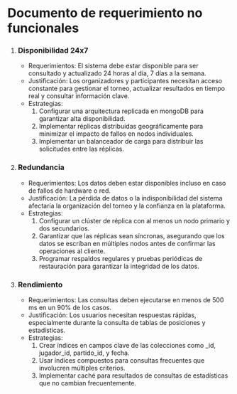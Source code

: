 # Documento de requerimiento no funcionales

1. ### Disponibilidad 24x7

   - Requerimientos: El sistema debe estar disponible para ser consultado y actualizado 24 horas al día, 7 días a la semana.
   - Justificación: Los organizadores y participantes necesitan acceso constante para gestionar el torneo, actualizar resultados en tiempo real y consultar información clave.
   - Estrategias:
       1. Configurar una arquitectura replicada en mongoDB para garantizar alta disponibilidad.
       2. Implementar réplicas distribuidas geográficamente para minimizar el impacto de fallos en nodos individuales.
       3. Implementar un balanceador de carga para distribuir las solicitudes entre las réplicas.

2. ### Redundancia

   - Requerimientos: Los datos deben estar disponibles incluso en caso de fallos de hardware o red.
   - Justificación: La pérdida de datos o la indisponibilidad del sistema afectaría la organización del torneo y la confianza en la plataforma.
   - Estrategias:
       1. Configurar un clúster de réplica con al menos un nodo primario y dos secundarios.
       2. Garantizar que las réplicas sean síncronas, asegurando que los datos se escriban en múltiples nodos antes de confirmar las operaciones al cliente.
       3. Programar respaldos regulares y pruebas periódicas de restauración para garantizar la integridad de los datos.

3. ### Rendimiento
   - Requerimientos: Las consultas deben ejecutarse en menos de 500 ms en un 90% de los casos.
   - Justificación: Los usuarios necesitan respuestas rápidas, especialmente durante la consulta de tablas de posiciones y estadísticas.
   - Estrategias:
       1. Crear índices en campos clave de las colecciones como _id, jugador_id, partido_id, y fecha.
       2. Usar índices compuestos para consultas frecuentes que involucren múltiples criterios.
       3. Implementar caché para resultados de consultas de estadísticas que no cambian frecuentemente.

